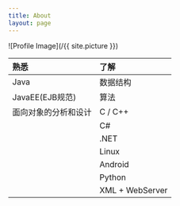 ```yaml
---
title: About
layout: page
---
```

![Profile Image](/{{ site.picture }})


| 熟悉 | 了解 |
|:-|:-|
| Java | 数据结构 |
| JavaEE(EJB规范) | 算法|
| 面向对象的分析和设计  | C / C++ |
|| C# |
|| .NET |
|| Linux |
|| Android |
|| Python |
|| XML + WebServer |

